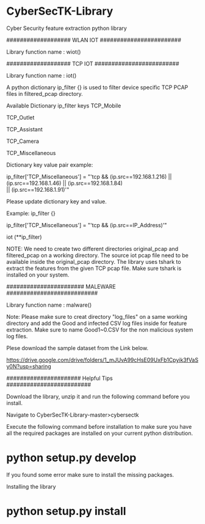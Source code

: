 # CyberSecTK-Library
 Cyber Security feature extraction python library 
 
 ################### WLAN IOT ########################

 Library function name : wiot()
 
 ################### TCP IOT #########################

Library function name : iot()

A python dictionary ip_filter {} is used to filter device specific TCP PCAP files in filtered_pcap directory.

Available Dictionary ip_filter keys
TCP_Mobile

TCP_Outlet

TCP_Assistant

TCP_Camera

TCP_Miscellaneous

Dictionary key value pair example:

ip_filter['TCP_Miscellaneous'] = "'tcp && (ip.src==192.168.1.216) || (ip.src==192.168.1.46) || (ip.src==192.168.1.84) \
                     || (ip.src==192.168.1.91)'"

Please update dictionary key and value. 

Example: ip_filter {} 

ip_filter['TCP_Miscellaneous'] = "'tcp && (ip.src==IP_Address)'"
         
iot (**ip_filter)

NOTE: We need to create two different directories original_pcap and filtered_pcap on a working directory. The source iot pcap file need to be available inside the original_pcap directory. 
The library uses tshark to extract the features from the given TCP pcap file. Make sure tshark is installed on your system.  

####################### MALEWARE ###########################

Library function name : malware()

Note: Please make sure to creat directory "log_files" on a same working directory and add the Good and infected CSV log files inside for feature extraction. Make sure to name Good1~0.CSV for the non malicious system log files. 

Plese download the sample dataset from the Link below. 

https://drive.google.com/drive/folders/1_mJUvA99cHsE09UxFb1Cpyik3fVaSy0N?usp=sharing

###################### Helpful Tips #########################

Download the library, unzip it and run the following command before you install. 


Navigate to CyberSecTK-Library-master>cybersectk

Execute the following command before installation to make sure you have all the required packages are installed on your current python distribution.

 # python setup.py develop
 
 If you found some error make sure to install the missing packages. 
 
 Installing the library

 # python setup.py install



